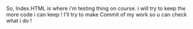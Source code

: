 So, Index.HTML is where i'm testing thing on course. i will try to keep the more code i can keep ! 
I'll try to make Commit of my work so u can check what i do ! 